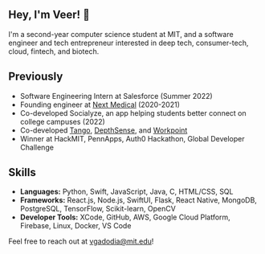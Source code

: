 ## Hey, I'm Veer! 👋

I'm a second-year computer science student at MIT, and a software engineer and tech entrepreneur interested in deep tech, consumer-tech, cloud, fintech, and biotech.

<!-- ## Currently -->

## Previously
* Software Engineering Intern at Salesforce (Summer 2022)
* Founding engineer at [Next Medical](https://joinnextmed.com) (2020-2021)
* Co-developed Socialyze, an app helping students better connect on college campuses (2022)
* Co-developed [Tango](https://devpost.com/software/tango-dikvm2), [DepthSense](https://devpost.com/software/depthsense), and [Workpoint](https://devpost.com/software/workpoint)
* Winner at HackMIT, PennApps, Auth0 Hackathon, Global Developer Challenge

## Skills
* **Languages:** Python, Swift, JavaScript, Java, C, HTML/CSS, SQL
* **Frameworks:** React.js, Node.js, SwiftUI, Flask, React Native, MongoDB, PostgreSQL, TensorFlow, Scikit-learn, OpenCV
* **Developer Tools:** XCode, GitHub, AWS, Google Cloud Platform, Firebase, Linux, Docker, VS Code

Feel free to reach out at vgadodia@mit.edu!

<!--
**vgadodia/vgadodia** is a ✨ _special_ ✨ repository because its `README.md` (this file) appears on your GitHub profile.


## Notable Coding Awards
* **1st place**: Auth0 Hackathon, Garuda Hacks, PlatHacks, COVID-19 Hack Challenge, TeenHacksHTX
* **2nd place**: Global Developer Challenge, Microsoft Hack for Africa, Hack Kosice, MakeSPP, Neural Hacks, Tiger Hacks
* **3rd place**: RamHacks, SET Hacks, NewtonHACKS
* **Track Winner**: HackMIT, PennApps, AWS Hackathon for Good, World Hackathon Day, IvyHacks, HackDSC, MHacks, Sigma Hacks

Here are some ideas to get you started:

- 🔭 I’m currently working on ...
- 🌱 I’m currently learning ...
- 👯 I’m looking to collaborate on ...
- 🤔 I’m looking for help with ...
- 💬 Ask me about ...
- 📫 How to reach me: ...
- 😄 Pronouns: ...
- ⚡ Fun fact: ...
-->
